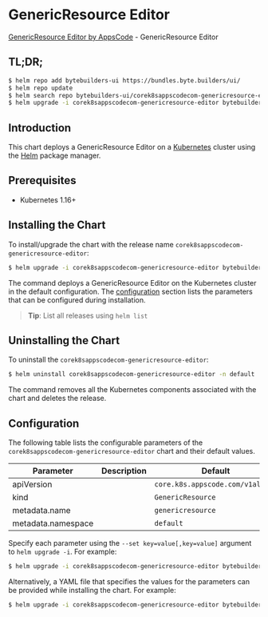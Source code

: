 # GenericResource Editor

[GenericResource Editor by AppsCode](https://byte.builders) - GenericResource Editor

## TL;DR;

```bash
$ helm repo add bytebuilders-ui https://bundles.byte.builders/ui/
$ helm repo update
$ helm search repo bytebuilders-ui/corek8sappscodecom-genericresource-editor --version=v0.4.6
$ helm upgrade -i corek8sappscodecom-genericresource-editor bytebuilders-ui/corek8sappscodecom-genericresource-editor -n default --create-namespace --version=v0.4.6
```

## Introduction

This chart deploys a GenericResource Editor on a [Kubernetes](http://kubernetes.io) cluster using the [Helm](https://helm.sh) package manager.

## Prerequisites

- Kubernetes 1.16+

## Installing the Chart

To install/upgrade the chart with the release name `corek8sappscodecom-genericresource-editor`:

```bash
$ helm upgrade -i corek8sappscodecom-genericresource-editor bytebuilders-ui/corek8sappscodecom-genericresource-editor -n default --create-namespace --version=v0.4.6
```

The command deploys a GenericResource Editor on the Kubernetes cluster in the default configuration. The [configuration](#configuration) section lists the parameters that can be configured during installation.

> **Tip**: List all releases using `helm list`

## Uninstalling the Chart

To uninstall the `corek8sappscodecom-genericresource-editor`:

```bash
$ helm uninstall corek8sappscodecom-genericresource-editor -n default
```

The command removes all the Kubernetes components associated with the chart and deletes the release.

## Configuration

The following table lists the configurable parameters of the `corek8sappscodecom-genericresource-editor` chart and their default values.

|     Parameter      | Description |                   Default                   |
|--------------------|-------------|---------------------------------------------|
| apiVersion         |             | <code>core.k8s.appscode.com/v1alpha1</code> |
| kind               |             | <code>GenericResource</code>                |
| metadata.name      |             | <code>genericresource</code>                |
| metadata.namespace |             | <code>default</code>                        |


Specify each parameter using the `--set key=value[,key=value]` argument to `helm upgrade -i`. For example:

```bash
$ helm upgrade -i corek8sappscodecom-genericresource-editor bytebuilders-ui/corek8sappscodecom-genericresource-editor -n default --create-namespace --version=v0.4.6 --set apiVersion=core.k8s.appscode.com/v1alpha1
```

Alternatively, a YAML file that specifies the values for the parameters can be provided while
installing the chart. For example:

```bash
$ helm upgrade -i corek8sappscodecom-genericresource-editor bytebuilders-ui/corek8sappscodecom-genericresource-editor -n default --create-namespace --version=v0.4.6 --values values.yaml
```
